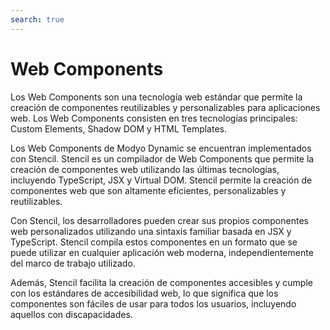 ```yaml
---
search: true
---
```


# Web Components

Los Web Components son una tecnología web estándar que permite la creación de componentes reutilizables y personalizables para aplicaciones web. Los Web Components consisten en tres tecnologías principales: Custom Elements, Shadow DOM y HTML Templates.

Los Web Components de Modyo Dynamic se encuentran implementados con Stencil. Stencil es un compilador de Web Components que permite la creación de componentes web utilizando las últimas tecnologías, incluyendo TypeScript, JSX y Virtual DOM. Stencil permite la creación de componentes web que son altamente eficientes, personalizables y reutilizables.

Con Stencil, los desarrolladores pueden crear sus propios componentes web personalizados utilizando una sintaxis familiar basada en JSX y TypeScript. Stencil compila estos componentes en un formato que se puede utilizar en cualquier aplicación web moderna, independientemente del marco de trabajo utilizado.

Además, Stencil facilita la creación de componentes accesibles y cumple con los estándares de accesibilidad web, lo que significa que los componentes son fáciles de usar para todos los usuarios, incluyendo aquellos con discapacidades.

